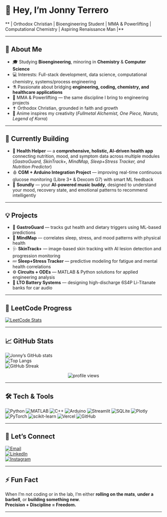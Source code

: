 # 👋 Hey, I’m **Jonny Terrero**  

** | Orthodox Christian | Bioengineering Student | MMA & Powerlifting | Computational Chemistry | Aspiring Renaissance Man |**

---

## 🔬 About Me  
- 🎓 Studying **Bioengineering**, minoring in **Chemistry** & **Computer Science**  
- 💻 Interests: Full-stack development, data science, computational chemistry, systems/process engineering  
- ⚗️ Passionate about bridging **engineering, coding, chemistry, and healthcare applications**  
- 🥋 MMA & Powerlifting — the same discipline I bring to engineering projects  
- ✝️ Orthodox Christian, grounded in faith and growth  
- 🎌 Anime inspires my creativity (*Fullmetal Alchemist, One Piece, Naruto, Legend of Korra*)  

---

## 🧠 Currently Building  
- 🧬 **Health Helper** — a **comprehensive, holistic, AI-driven health app** connecting nutrition, mood, and symptom data across multiple modules (*GastroGuard, SkinTrack+, MindMap, Sleep+Stress Tracker, and Nutrition Predictor*)  
- 🩸 **CGM + Arduino Integration Project** — improving real-time continuous glucose monitoring (Libre 3+ & Dexcom G7) with smart ML feedback  
- 🎵 **Soundly** — your **AI-powered music buddy**, designed to understand your mood, recovery state, and emotional patterns to recommend intelligently  

---

## 💡 Projects  
- 🧪 **GastroGuard** — tracks gut health and dietary triggers using ML-based predictions  
- 🧠 **MindMap** — correlates sleep, stress, and mood patterns with physical health  
- 🩺 **SkinTrack+** — image-based skin tracking with AI lesion detection and progression monitoring  
- 💤 **Sleep+Stress Tracker** — predictive modeling for fatigue and mental health correlations  
- ⚙️ **Circuits + ODEs** — MATLAB & Python solutions for applied engineering analysis  
- 🔋 **LTO Battery Systems** — designing high-discharge 6S4P Li-Titanate banks for car audio  

---

## 🧩 LeetCode Progress  
[![LeetCode Stats](https://leetcard.jacoblin.cool/jterrero16?theme=dark&font=Fira%20Code&ext=heatmap)](https://leetcode.com/u/jterrero16/)

---

## 📈 GitHub Stats  

![Jonny’s GitHub stats](https://github-readme-stats.vercel.app/api?username=jonnyterrero&show_icons=true&theme=tokyonight&hide_border=true)  
![Top Langs](https://github-readme-stats.vercel.app/api/top-langs/?username=jonnyterrero&layout=compact&theme=tokyonight&hide_border=true)  
![GitHub Streak](https://streak-stats.demolab.com?user=jonnyterrero&theme=tokyonight&hide_border=true)

<p align="center">
  <img src="https://komarev.com/ghpvc/?username=jonnyterrero&color=blueviolet&style=for-the-badge" alt="profile views"/>
</p>

---

## 🛠️ Tech & Tools  

![Python](https://img.shields.io/badge/Python-3776AB?style=for-the-badge&logo=python&logoColor=white)
![MATLAB](https://img.shields.io/badge/MATLAB-orange?style=for-the-badge&logo=mathworks&logoColor=white)
![C++](https://img.shields.io/badge/C++-00599C?style=for-the-badge&logo=c%2B%2B&logoColor=white)
![Arduino](https://img.shields.io/badge/Arduino-00979D?style=for-the-badge&logo=arduino&logoColor=white)
![Streamlit](https://img.shields.io/badge/Streamlit-FF4B4B?style=for-the-badge&logo=streamlit&logoColor=white)
![SQLite](https://img.shields.io/badge/SQLite-07405E?style=for-the-badge&logo=sqlite&logoColor=white)
![Plotly](https://img.shields.io/badge/Plotly-3F4F75?style=for-the-badge&logo=plotly&logoColor=white)
![PyTorch](https://img.shields.io/badge/PyTorch-EE4C2C?style=for-the-badge&logo=pytorch&logoColor=white)
![scikit-learn](https://img.shields.io/badge/scikit--learn-F7931E?style=for-the-badge&logo=scikit-learn&logoColor=white)
![Vercel](https://img.shields.io/badge/Vercel-000000?style=for-the-badge&logo=vercel&logoColor=white)
![GitHub](https://img.shields.io/badge/GitHub-181717?style=for-the-badge&logo=github&logoColor=white)

---

## 🤝 Let’s Connect  

[![Email](https://img.shields.io/badge/Email-0078D4?style=for-the-badge&logo=microsoft-outlook&logoColor=white)](mailto:jterrero16@outlook.com)  
[![LinkedIn](https://img.shields.io/badge/LinkedIn-0A66C2?style=for-the-badge&logo=linkedin&logoColor=white)](https://www.linkedin.com/in/jonathan-terrero-467ba620b/)  
[![Instagram](https://img.shields.io/badge/Instagram-E4405F?style=for-the-badge&logo=instagram&logoColor=white)](https://instagram.com/JuicedupJonnyy)  

---

## ⚡ Fun Fact  
When I’m not coding or in the lab, I’m either **rolling on the mats**, **under a barbell**, or **building something new**.  
**Precision + Discipline = Freedom.**

---

<!---
jonnyterrero/jonnyterrero is a ✨ special ✨ repository because its `README.md` (this file) appears on your GitHub profile.
You can click the Preview link to take a look at your changes.
--->
